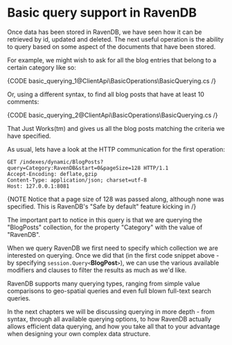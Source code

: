 ﻿# Basic query support in RavenDB

Once data has been stored in RavenDB, we have seen how it can be retrieved by id, updated and deleted. The next useful operation is the ability to query based on some aspect of the documents that have been stored. 

For example, we might wish to ask for all the blog entries that belong to a certain category like so:

{CODE basic_querying_1@ClientApi\BasicOperations\BasicQuerying.cs /}

Or, using a different syntax, to find all blog posts that have at least 10 comments:

{CODE basic_querying_2@ClientApi\BasicOperations\BasicQuerying.cs /}

That Just Works(tm) and gives us all the blog posts matching the criteria we have specified.

As usual, lets have a look at the HTTP communication for the first operation:

	GET /indexes/dynamic/BlogPosts?query=Category:RavenDB&start=0&pageSize=128 HTTP/1.1
	Accept-Encoding: deflate,gzip
	Content-Type: application/json; charset=utf-8
	Host: 127.0.0.1:8081

{NOTE Notice that a page size of 128 was passed along, although none was specified. This is RavenDB's "Safe by default" feature kicking in /}

The important part to notice in this query is that we are querying the "BlogPosts" collection, for the property "Category" with the value of "RavenDB".

When we query RavenDB we first need to specify which collection we are interested on querying. Once we did that (in the first code snippet above - by specifying `session.Query<`**BlogPost**`>`), we can use the various available modifiers and clauses to filter the results as much as we'd like.

RavenDB supports many querying types, ranging from simple value comparisons to geo-spatial queries and even full blown full-text search queries.

In the next chapters we will be discussing querying in more depth - from syntax, through all available querying options, to how RavenDB actually allows efficient data querying, and how you take all that to your advantage when designing your own complex data structure.